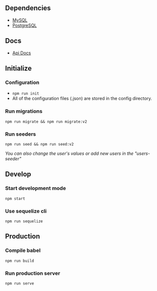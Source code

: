 ## Dependencies
- [MySQL](https://dev.mysql.com/doc/refman/5.7/en/installing.html)
- [PostgreSQL](https://www.postgresql.org/download/)

## Docs
- [Api Docs](https://documenter.getpostman.com/view/592641/products-sales-api/6Z6tBrf#3343a349-2a02-f5ec-390f-750787fbe11d)

## Initialize

### Configuration
- `npm run init`
- All of the configuration files (.json) are stored in the config directory.

### Run migrations
`npm run migrate && npm run migrate:v2`

### Run seeders
`npm run seed && npm run seed:v2`

_You can also change the user's values or add new users in the "users-seeder"_

## Develop

### Start development mode
`npm start`

### Use sequelize cli
`npm run sequelize`

## Production

### Compile babel
`npm run build`

### Run production server
`npm run serve`